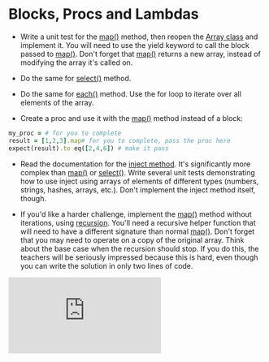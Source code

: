 # Blocks, Procs and Lambdas

- Write a unit test for the [map()](http://www.ruby-doc.org/core-2.1.2/Array.html#method-i-map) method, then reopen the [Array class](http://www.ruby-doc.org/core-2.1.2/Array.html) and implement it. You will need to use the yield keyword to call the block passed to [map()](http://www.ruby-doc.org/core-2.1.2/Array.html#method-i-map). Don't forget that [map()](http://www.ruby-doc.org/core-2.1.2/Array.html#method-i-map) returns a new array, instead of modifying the array it's called on.

- Do the same for [select()](http://www.ruby-doc.org/core-2.1.2/Array.html#method-i-select) method.

- Do the same for [each()](http://www.ruby-doc.org/core-2.1.2/Array.html#method-i-each) method. Use the for loop to iterate over all elements of the array.

- Create a proc and use it with the [map()](http://www.ruby-doc.org/core-2.1.2/Array.html#method-i-map) method instead of a block:

````ruby
my_proc = # for you to complete
result = [1,2,3].map# for you to complete, pass the proc here
expect(result).to eq([2,4,6]) # make it pass
````

- Read the documentation for the [inject method](http://www.ruby-doc.org/core-2.1.2/Enumerable.html#method-i-inject). It's significantly more complex than [map()](http://www.ruby-doc.org/core-2.1.2/Array.html#method-i-map) or [select()](http://www.ruby-doc.org/core-2.1.2/Array.html#method-i-select). Write several unit tests demonstrating how to use inject using arrays of elements of different types (numbers, strings, hashes, arrays, etc.). Don't implement the inject method itself, though.

- If you'd like a harder challenge, implement the [map()](http://www.ruby-doc.org/core-2.1.2/Array.html#method-i-map) method without iterations, using [recursion](https://github.com/makersacademy/course/blob/master/pills/recursion.md). You'll need a recursive helper function that will need to have a different signature than normal [map()](http://www.ruby-doc.org/core-2.1.2/Array.html#method-i-map). Don't forget that you may need to operate on a copy of the original array. Think about the base case when the recursion should stop. If you do this, the teachers will be seriously impressed because this is hard, even though you can write the solution in only two lines of code.

![Tracking pixel](https://githubanalytics.herokuapp.com/course/challenges/blocks_procs_lambdas.md)
